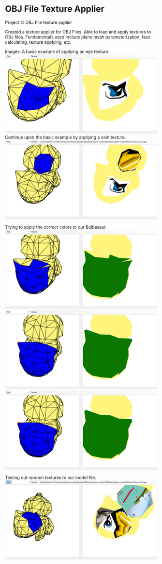 # OBJ File Texture Applier
Project 2: OBJ File texture applier

Created a texture applier for OBJ Files. Able to load and apply textures to OBJ files.
Fundamentals used include plane mesh parameterization, face calculating, texture applying, etc.


Images:
A basic example of applying an eye texture.
![alt text](https://raw.githubusercontent.com/samuel40791765/OBJTextureApplier/master/projectimages/pic8.png)
Continue upon the basic example by applying a coin texture.
![alt text](https://raw.githubusercontent.com/samuel40791765/OBJTextureApplier/master/projectimages/pic1.png)

Trying to apply the correct colors to our Bulbasaur.
![alt text](https://raw.githubusercontent.com/samuel40791765/OBJTextureApplier/master/projectimages/pic5.png)
![alt text](https://raw.githubusercontent.com/samuel40791765/OBJTextureApplier/master/projectimages/pic6.png)
![alt text](https://raw.githubusercontent.com/samuel40791765/OBJTextureApplier/master/projectimages/pic6.png)

Testing out random textures to our model file.
![alt text](https://raw.githubusercontent.com/samuel40791765/OBJTextureApplier/master/projectimages/pic4.png)

